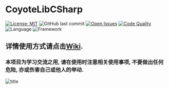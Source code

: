 # CoyoteLibCSharp
[![License: MIT](https://img.shields.io/badge/License-MIT-green.svg)](https://opensource.org/licenses/MIT)
![GitHub last commit](https://img.shields.io/github/last-commit/DavidSciMeow/DGLab_Coyote_CSharp_Library)
[![Open Issues](https://img.shields.io/github/issues/DavidSciMeow/DGLab_Coyote_CSharp_Library)](https://github.com/DavidSciMeow/DGLab_Coyote_CSharp_Library/issues)
[![Code Quality](https://www.codefactor.io/repository/github/DavidSciMeow/DGLab_Coyote_CSharp_Library/badge)](https://www.codefactor.io/repository/github/DavidSciMeow/DGLab_Coyote_CSharp_Library)
![Language](https://img.shields.io/github/languages/top/DavidSciMeow/DGLab_Coyote_CSharp_Library)
![Framework](https://img.shields.io/badge/.NET-9.0-blue)
## 详情使用方式请点击[Wiki](https://github.com/DavidSciMeow/DGLab_Coyote_CSharp_Library/wiki). 
### 本项目为学习交流之用, 请在使用时注意相关使用事项, 不要做出任何危险, 亦或伤害自己或他人的举动.
![title](https://github.com/user-attachments/assets/62077c57-dc4c-4c7e-bc4a-bf8fa255d806)
